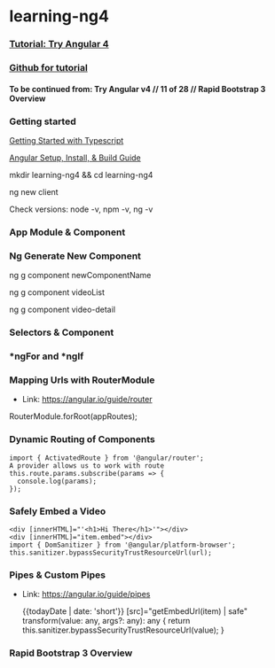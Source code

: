 # learning-ng4

### [Tutorial: Try Angular 4](https://www.youtube.com/playlist?list=PLEsfXFp6DpzQThMU768hTZInWUqfoyTEW)
### [Github for tutorial](https://github.com/codingforentrepreneurs/Try-Angular-v4)
#### To be continued from: Try Angular v4 // 11 of 28 // Rapid Bootstrap 3 Overview

### Getting started
[Getting Started with Typescript](http://kirr.co/w0bcpk)

[Angular Setup, Install, & Build Guide](https://kirr.co/ne8vf9)

mkdir learning-ng4 && cd learning-ng4

ng new client

Check versions: node -v, npm -v, ng -v

### App Module & Component
### Ng Generate New Component
ng g component newComponentName

ng g component videoList

ng g component video-detail

### Selectors & Component
### *ngFor and *ngIf
### Mapping Urls with RouterModule
- Link: https://angular.io/guide/router

RouterModule.forRoot(appRoutes);
### Dynamic Routing of Components
	import { ActivatedRoute } from '@angular/router';
	A provider allows us to work with route
	this.route.params.subscribe(params => {
	  console.log(params);
	});
### Safely Embed a Video
	<div [innerHTML]="'<h1>Hi There</h1>'"></div>
	<div [innerHTML]="item.embed"></div>
	import { DomSanitizer } from '@angular/platform-browser';
	this.sanitizer.bypassSecurityTrustResourceUrl(url);
### Pipes & Custom Pipes
- Link: https://angular.io/guide/pipes

	{{todayDate | date: 'short'}}
	[src]="getEmbedUrl(item) | safe"
	transform(value: any, args?: any): any {
		return this.sanitizer.bypassSecurityTrustResourceUrl(value);
	}
### Rapid Bootstrap 3 Overview
























